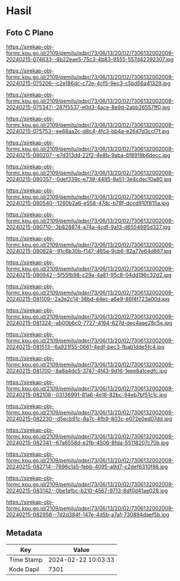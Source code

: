 # Hasil

## Foto C Plano

https://sirekap-obj-formc.kpu.go.id/2109/pemilu/pdpr/73/06/13/20/02/7306132002009-20240215-074633--8b22eae5-75c3-4b83-9555-557d42392307.jpg

https://sirekap-obj-formc.kpu.go.id/2109/pemilu/pdpr/73/06/13/20/02/7306132002009-20240215-075206--c2e186dc-c72e-4cf5-9ec3-c5bd56a41329.jpg

https://sirekap-obj-formc.kpu.go.id/2109/pemilu/pdpr/73/06/13/20/02/7306132002009-20240215-075347--287f5537-e0d3-4ace-8e9d-2abb26557ff0.jpg

https://sirekap-obj-formc.kpu.go.id/2109/pemilu/pdpr/73/06/13/20/02/7306132002009-20240215-075753--ee68aa2c-d8c4-4fc3-bb4a-e2647d3ccf7f.jpg

https://sirekap-obj-formc.kpu.go.id/2109/pemilu/pdpr/73/06/13/20/02/7306132002009-20240215-080207--e7d313dd-22f2-4e8b-9aba-6f8919b6decc.jpg

https://sirekap-obj-formc.kpu.go.id/2109/pemilu/pdpr/73/06/13/20/02/7306132002009-20240215-080357--0def339c-e739-4495-8a51-3e4cdec10a80.jpg

https://sirekap-obj-formc.kpu.go.id/2109/pemilu/pdpr/73/06/13/20/02/7306132002009-20240215-080540--1260b2a6-e558-47dc-b78f-dccd910f815a.jpg

https://sirekap-obj-formc.kpu.go.id/2109/pemilu/pdpr/73/06/13/20/02/7306132002009-20240215-080710--3b828874-a74a-4cdf-9a13-d6554695d327.jpg

https://sirekap-obj-formc.kpu.go.id/2109/pemilu/pdpr/73/06/13/20/02/7306132002009-20240215-080824--91c6b30b-f147-465a-9cb6-82a77e64d867.jpg

https://sirekap-obj-formc.kpu.go.id/2109/pemilu/pdpr/73/06/13/20/02/7306132002009-20240215-080942--5f55fb98-c29a-4a81-95c8-04dd196c32d2.jpg

https://sirekap-obj-formc.kpu.go.id/2109/pemilu/pdpr/73/06/13/20/02/7306132002009-20240215-081109--2a3e2c14-38bd-44ec-a6e9-86f4f723a00d.jpg

https://sirekap-obj-formc.kpu.go.id/2109/pemilu/pdpr/73/06/13/20/02/7306132002009-20240215-081324--ab00b6c0-7727-4164-827d-dec4aae28c5e.jpg

https://sirekap-obj-formc.kpu.go.id/2109/pemilu/pdpr/73/06/13/20/02/7306132002009-20240215-081513--6a921f55-0661-4edf-bec3-fbab1dde5fc4.jpg

https://sirekap-obj-formc.kpu.go.id/2109/pemilu/pdpr/73/06/13/20/02/7306132002009-20240215-081700--8a8a4dc5-3747-4f43-9d16-1eee8a1cedfc.jpg

https://sirekap-obj-formc.kpu.go.id/2109/pemilu/pdpr/73/06/13/20/02/7306132002009-20240215-082108--03136991-81a6-4e16-82bc-94eb7bf51c1c.jpg

https://sirekap-obj-formc.kpu.go.id/2109/pemilu/pdpr/73/06/13/20/02/7306132002009-20240215-082230--d5ecb91c-8a7c-4fb9-803c-e072e0ed07dd.jpg

https://sirekap-obj-formc.kpu.go.id/2109/pemilu/pdpr/73/06/13/20/02/7306132002009-20240215-082341--67a6558d-e2fb-4506-8fda-55118207c70b.jpg

https://sirekap-obj-formc.kpu.go.id/2109/pemilu/pdpr/73/06/13/20/02/7306132002009-20240215-082714--7896c1a5-febb-4095-a9d7-c2def6310f88.jpg

https://sirekap-obj-formc.kpu.go.id/2109/pemilu/pdpr/73/06/13/20/02/7306132002009-20240215-083142--0be1afbc-b210-4567-9713-8df0d41ae028.jpg

https://sirekap-obj-formc.kpu.go.id/2109/pemilu/pdpr/73/06/13/20/02/7306132002009-20240215-082956--7d2d384f-147e-4d5b-a7a1-730894daef5b.jpg


## Metadata

| Key        | Value               |
| ---------- | ------------------- |
| Time Stamp | 2024-02-22 10:03:33 |
| Kode Dapil | 7301                |



